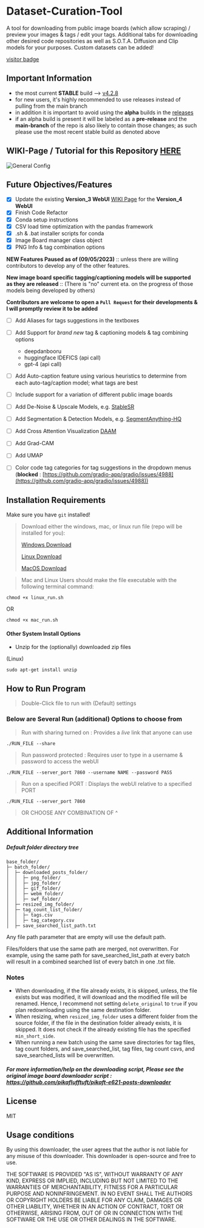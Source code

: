 # Dataset-Curation-Tool

A tool for downloading from public image boards (which allow scraping) / preview your images & tags / edit your tags. Additional tabs for downloading other desired code repositories as well as S.O.T.A. Diffusion and Clip models for your purposes. Custom datasets can be added!

[visitor badge](https://visitor-badge.glitch.me/badge?page_id=x-CK-x.Dataset-Curation-Tool)

## Important Information

- the most current **STABLE** build --> [v4.2.8](https://github.com/x-CK-x/Dataset-Curation-Tool/releases/tag/v4.2.8)
- for new users, it's highly recommended to use releases instead of pulling from the main branch
- in addition it is important to avoid using the **alpha** builds in the [releases](https://github.com/x-CK-x/Dataset-Curation-Tool/releases)
- if an alpha build is present it will be labeled as a **pre-release** and the **main-branch** of the repo is also likely to contain those changes; as such please use the most recent stable build as denoted above

## WIKI-Page / Tutorial for this Repository [HERE](https://github.com/x-CK-x/Dataset-Curation-Tool/wiki)

![General Config](https://github.com/x-CK-x/Dataset-Curation-Tool/blob/74f6877383bddfd9c0d8e9587ab983e63936f89f/wiki_assets/v4WebUI_page_1_tab_1.png)

## Future Objectives/Features

- [X] Update the existing **Version_3 WebUI** [WIKI Page](https://github.com/x-CK-x/Dataset-Curation-Tool/wiki) for the **Version_4 WebUI**
- [X] Finish Code Refactor
- [X] Conda setup instructions
- [X] CSV load time optimization with the pandas framework
- [X] .sh & .bat installer scripts for conda
- [X] Image Board manager class object
- [X] PNG Info & tag combination options

__NEW Features Paused as of (09/05/2023)__ :: unless there are willing contributors to develop any of the other features.

__New image board specific tagging/captioning models will be supported as they are released__ :: (There is "no" current eta. on the progress of those models being developed by others)

__Contributors are welcome to open a `Pull Request` for their developments & I will promptly review it to be added__

- [ ] Add Aliases for tags suggestions in the textboxes
- [ ] Add Support for *brand new* tag & captioning models & tag combining options
  - deepdanbooru
  - huggingface IDEFICS (api call)
  - gpt-4 (api call)
- [ ] Add Auto-caption feature using various heuristics to determine from each auto-tag/caption model; what tags are best
- [ ] Include support for a variation of different public image boards
- [ ] Add De-Noise & Upscale Models, e.g. [StableSR](https://github.com/IceClear/StableSR)
- [ ] Add Segmentation & Detection Models, e.g. [SegmentAnything-HQ](https://github.com/continue-revolution/sd-webui-segment-anything)
- [ ] Add Cross Attention Visualization [DAAM](https://github.com/castorini/daam)
- [ ] Add Grad-CAM
- [ ] Add UMAP
- [ ] Color code tag categories for tag suggestions in the dropdown menus (**blocked** : [https://github.com/gradio-app/gradio/issues/4988](https://github.com/gradio-app/gradio/issues/4988))




## Installation Requirements

Make sure you have `git` installed!

> Download either the windows, mac, or linux run file (repo will be installed for you):
> 
> [Windows Download](https://github.com/x-CK-x/Dataset-Curation-Tool/blob/main/run.bat)
> 
> [Linux Download](https://github.com/x-CK-x/Dataset-Curation-Tool/blob/main/linux_run.sh)
> 
> [MacOS Download](https://github.com/x-CK-x/Dataset-Curation-Tool/blob/main/mac_run.sh)

> Mac and Linux Users should make the file executable with the following terminal command:
```
chmod +x linux_run.sh
```

OR

```
chmod +x mac_run.sh
```

#### Other System Install Options
- Unzip for the (optionally) downloaded zip files

(Linux)
```
sudo apt-get install unzip
```

## How to Run Program

> Double-Click file to run with (Default) settings

### Below are Several Run (additional) Options to choose from

> Run with sharing turned on : Provides a *live* link that anyone can use
```
./RUN_FILE --share
```

> Run password protected : Requires user to type in a username & password to access the webUI
```
./RUN_FILE --server_port 7860 --username NAME --password PASS
```

> Run on a specified PORT : Displays the webUI relative to a specified PORT
```
./RUN_FILE --server_port 7860
```

> OR CHOOSE ANY COMBINATION OF ^


## Additional Information

##### Default folder directory tree
```
base_folder/
├─ batch_folder/
│  ├─ downloaded_posts_folder/
│  │  ├─ png_folder/
│  │  ├─ jpg_folder/
│  │  ├─ gif_folder/
│  │  ├─ webm_folder/
│  │  ├─ swf_folder/
│  ├─ resized_img_folder/
│  ├─ tag_count_list_folder/
│  │  ├─ tags.csv
│  │  ├─ tag_category.csv
│  ├─ save_searched_list_path.txt
```
Any file path parameter that are empty will use the default path.

Files/folders that use the same path are merged, not overwritten. For example, using the same path for save_searched_list_path at every batch will result in a combined searched list of every batch in one .txt file.

### Notes
* When downloading, if the file already exists, it is skipped, unless, the file exists but was modified, it will download and the modified file will be renamed. Hence, I recommend not setting `delete_original` to `true` if you plan redownloading using the same destination folder.
* When resizing, when `resized_img_folder` uses a different folder from the source folder, if the file in the destination folder already exists, it is skipped. It does not check if the already existing file has the specified `min_short_side`.
* When running a new batch using the same save directories for tag files, tag count folders, and save_searched_list, tag files, tag count csvs, and save_searched_lists will be overwritten.

##### For more information/help on the downloading script, Please see the original image board downloader script : https://github.com/pikaflufftuft/pikaft-e621-posts-downloader

## License

MIT

## Usage conditions
By using this downloader, the user agrees that the author is not liable for any misuse of this downloader. This downloader is open-source and free to use.

THE SOFTWARE IS PROVIDED "AS IS", WITHOUT WARRANTY OF ANY KIND, EXPRESS OR
IMPLIED, INCLUDING BUT NOT LIMITED TO THE WARRANTIES OF MERCHANTABILITY,
FITNESS FOR A PARTICULAR PURPOSE AND NONINFRINGEMENT. IN NO EVENT SHALL THE
AUTHORS OR COPYRIGHT HOLDERS BE LIABLE FOR ANY CLAIM, DAMAGES OR OTHER
LIABILITY, WHETHER IN AN ACTION OF CONTRACT, TORT OR OTHERWISE, ARISING FROM,
OUT OF OR IN CONNECTION WITH THE SOFTWARE OR THE USE OR OTHER DEALINGS IN THE
SOFTWARE.
